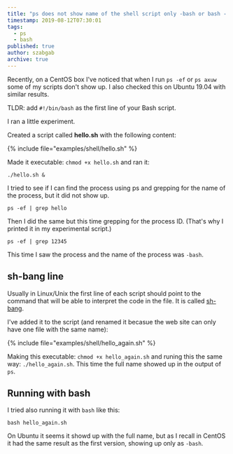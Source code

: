```yaml
---
title: "ps does not show name of the shell script only -bash or bash - Linux"
timestamp: 2019-08-12T07:30:01
tags:
  - ps
  - bash
published: true
author: szabgab
archive: true
---
```



Recently, on a CentOS box I've noticed that when I run `ps -ef` or `ps axuw` some of my scripts don't show
up. I also checked this on Ubuntu 19.04 with similar results.

TLDR: add `#!/bin/bash` as the first line of your Bash script.

I ran a little experiment.


Created a script called <b>hello.sh</b> with the following content:

{% include file="examples/shell/hello.sh" %}

Made it executable: `chmod +x hello.sh` and ran it:

```
./hello.sh &
```

I tried to see if I can find the process using ps and grepping for the name of the process, but it did not show up.

```
ps -ef | grep hello
```

Then I did the same but this time grepping for the process ID. (That's why I printed it in my experimental script.)

```
ps -ef | grep 12345
```

This time I saw the process and the name of the process was `-bash`.

## sh-bang line

Usually in Linux/Unix the first line of each script should point to the command that will be able to interpret the code
in the file. It is called [sh-bang](https://en.wikipedia.org/wiki/Shebang_(Unix)).

I've added it to the script (and renamed it becasue the web site can only have one file with the same name):

{% include file="examples/shell/hello_again.sh" %}

Making this executable: `chmod +x hello_again.sh` and runing this the same way: `./hello_again.sh`.
This time the full name showed up in the output of `ps`.

## Running with bash

I tried also running it with `bash` like this:

```
bash hello_again.sh
```

On Ubuntu it seems it showd up with the full name, but as I recall in CentOS it had the same result as the first
version, showing up only as `-bash`.

